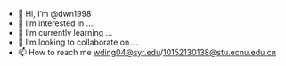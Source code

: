 - 👋 Hi, I’m @dwn1998
- 👀 I’m interested in ...
- 🌱 I’m currently learning ...
- 💞️ I’m looking to collaborate on ...
- 📫 How to reach me wding04@syr.edu/10152130138@stu.ecnu.edu.cn

<!---
dwn1998/dwn1998 is a ✨ special ✨ repository because its `README.md` (this file) appears on your GitHub profile.
You can click the Preview link to take a look at your changes.
--->
